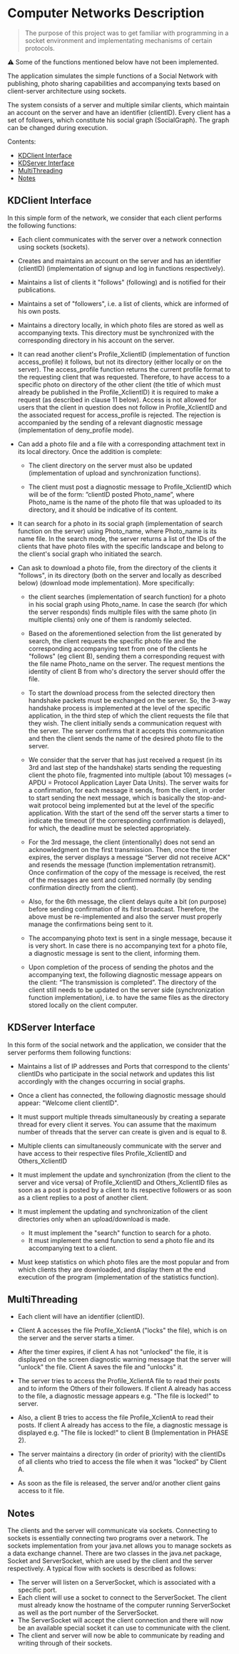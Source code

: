 # Computer Networks Description

>The purpose of this project was to get familiar with programming in a socket environment and implementating mechanisms of certain protocols. 

:warning: Some of the functions mentioned below have not been implemented.

The application simulates the simple functions of a Social Network with publishing, photo sharing capabilities
and accompanying texts based on client-server architecture using sockets.

The system consists of a server and multiple similar clients, which maintain an account on the server and have an identifier (clientID). Every client has
a set of followers, which constitute his social graph (SocialGraph). The graph can be changed during execution.

Contents:
* [KDClient Interface](KDClient-Interface)
* [KDServer Interface](KDServer-Interface)
* [MultiThreading](MultiThreading)
* [Notes](Notes)

## KDClient Interface
  
In this simple form of the network, we consider that each client performs the following functions:

* Each client communicates with the server over a network connection using sockets (sockets).
    
* Creates and maintains an account on the server and has an identifier (clientID)
(implementation of signup and log in functions respectively).

* Maintains a list of clients it "follows" (following) and is notified
for their publications.

* Maintains a set of "followers", i.e. a list of clients, whick are informed of his own posts.

* Maintains a directory locally, in which photo files are stored
as well as accompanying texts. This directory must be synchronized with the
corresponding directory in his account on the server.

* It can read another client's Profile_XclientID (implementation of function
access_profile) it follows, but not its directory (either locally or on the server).
The access_profile function returns the current profile format to the requesting client
that was requested. Therefore, to have access to a specific photo on
directory of the other client (the title of which must already be published in the
Profile_XclientID) it is required to make a request (as described in clause 11 below).
Access is not allowed for users that the client in question does not follow
in Profile_XclientID and the associated request for access_profile is rejected. The rejection
is accompanied by the sending of a relevant diagnostic message (implementation of
deny_profile mode).

* Can add a photo file and a file with a corresponding attachment
text in its local directory. Once the addition is complete:

  * The client directory on the server must also be updated (implementation of
upload and synchronization functions).

  * The client must post a diagnostic message to Profile_XclientID
which will be of the form: ”clientID posted Photo_name”, where Photo_name is the
name of the photo file that was uploaded to its directory, and it should be indicative of its content.

* It can search for a photo in its social graph (implementation of 
search function on the server) using Photo_name, where Photo_name is its name
file. In the search mode, the server returns a list of the IDs of the clients that
have photo files with the specific landscape and belong to the client's social graph
who initiated the search.

* Can ask to download a photo file, from the directory
of the clients it "follows", in its directory (both on the server and locally
as described below) (download mode implementation). More specifically:

  * the client searches (implementation of search function) for a photo in
his social graph using Photo_name. In case the search
(for which the server responds) finds multiple files with the same photo
(in multiple clients) only one of them is randomly selected.

  * Based on the aforementioned selection from the list generated by
search, the client requests the specific photo file and the corresponding
accompanying text from one of the clients he "follows" (eg
client B), sending them a corresponding request with the file name Photo_name
on the server. The request mentions the identity of client B from who's directory
the server should offer the file.

  * To start the download process from the selected directory
then handshake packets must be exchanged on the server. So,
the 3-way handshake process is implemented at the level
of the specific application, in the third step of which the client requests the file that they
wish. The client initially sends a communication request with the server. The
server confirms that it accepts this communication and then the client sends the name of the desired photo file to the server.

  * We consider that the server that has just received a request (in its 3rd and last step of the
handshake) starts sending the requesting client the photo file, fragmented into multiple (about 10) messages (= APDU = Protocol
Application Layer Data Units). The server waits for a confirmation, for each message it sends,
from the client, in order to start sending the
next message, which is basically the stop-and-wait protocol being implemented
but at the level of the specific application. With the start of the send off the server starts a timer to indicate the timeout (if
the corresponding confirmation is delayed), for which, the deadline must be selected appropriately.

  * For the 3rd message, the client (intentionally) does not send an acknowledgment on the first transmission. Then, once the timer expires, the server displays a message “Server did not
receive ACK" and resends the message (function implementation
retransmit). Once confirmation of the copy of the message is received, the rest of the messages
are sent and confirmed normally (by sending confirmation directly from
the client).

  * Also, for the 6th message, the client delays quite a bit (on purpose) before sending
confirmation of its first broadcast. Therefore, the above must be re-implemented and also the server must properly manage the confirmations being sent to it.

  * The accompanying photo text is sent in a single message, because
it is very short. In case there is no accompanying text for a photo file, a diagnostic message is sent to the client, informing them.

  * Upon completion of the process of sending the photos and the
accompanying text, the following diagnostic message appears on the client: “The
transmission is completed”. The directory of the client still needs to be updated
on the server side (synchronization function implementation), i.e. to have
the same files as the directory stored locally on the client computer.

## KDServer Interface

  In this form of the social network and the application, we consider that the server performs them
following functions:
* Maintains a list of IP addresses and Ports that correspond to the clients' clientIDs
who participate in the social network and updates this list accordingly with the
changes occurring in social graphs.

* Once a client has connected, the following diagnostic message should appear:
"Welcome client clientID".

* It must support multiple threads simultaneously by creating a separate thread for
every client it serves. You can assume that the maximum number of threads that
the server can create is given and is equal to 8.

* Multiple clients can simultaneously communicate with the server and have
access to their respective files Profile_XclientID and Others_XclientID

* It must implement the update and synchronization (from the client to the server and
vice versa) of Profile_XclientID and Others_XclientID files
as soon as a post is posted by a client to its respective followers or
as soon as a client replies to a post of another client.

* It must implement the updating and synchronization of the client directories only when
an upload/download is made.
  * It must implement the "search" function to search for a photo.
  * It must implement the send function to send a photo file
and its accompanying text to a client.

* Must keep statistics on which photo files are the most
popular and from which clients they are downloaded, and display them at the end
execution of the program (implementation of the statistics function).

## MultiThreading

* Each client will have an identifier (clientID).
  
* Client A accesses the file Profile_XclientА ("locks" the file), which
is on the server and the server starts a timer.

* After the timer expires, if client A has not "unlocked" the file, it is displayed
on the screen diagnostic warning message that the server will "unlock" the file.
Client A saves the file and "unlocks" it.

* The server tries to access the Profile_XclientA file to read
their posts and to inform the Others of their followers. If client A already has
access to the file, a diagnostic message appears e.g. "The file is locked!" to
server.

* Also, a client B tries to access the file Profile_XclientА to
read their posts. If client A already has access to the file, a
diagnostic message is displayed e.g. "The file is locked!" to client B (Implementation in PHASE 2).

* The server maintains a directory (in order of priority) with the clientIDs of all clients
who tried to access the file when it was "locked" by Client A.

* As soon as the file is released, the server and/or another client gains access to it
file.

## Notes

The clients and the server will communicate via sockets. Connecting to sockets is essentially
connecting two programs over a network. The sockets implementation from your java.net
allows you to manage sockets as a data exchange channel. There are two classes
in the java.net package, Socket and ServerSocket, which are used by the client and the
server respectively. A typical flow with sockets is described as follows:

* The server will listen on a ServerSocket, which is associated with a specific port.
* Each client will use a socket to connect to the ServerSocket. The client must
already know the hostname of the computer running ServerSocket as well as the port
number of the ServerSocket.
* The ServerSocket will accept the client connection and there will now be an available
special socket it can use to communicate with the client.
* The client and server will now be able to communicate by reading and writing through
of their sockets.
